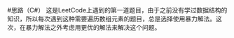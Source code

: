 #思路（C#）
这是LeetCode上遇到的第一道题目，由于之前没有学过数据结构的知识，所以每次遇到这种需要遍历数组元素的题目，总是选择使用暴力解法。这次，在暴力解法之外考虑用更优的解法来解决这个问题。

